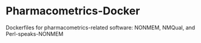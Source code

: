 # Pharmacometrics-Docker
Dockerfiles for pharmacometrics-related software: NONMEM, NMQual, and Perl-speaks-NONMEM
